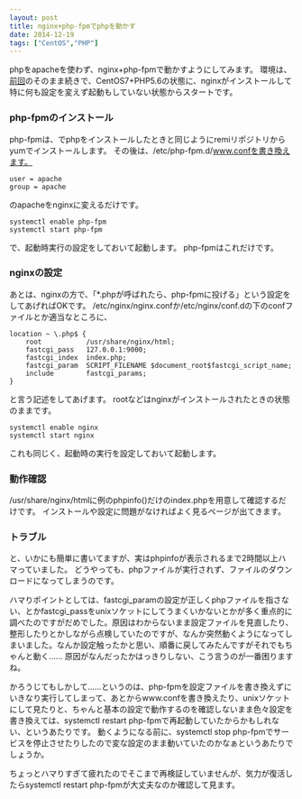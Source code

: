 ```yaml
---
layout: post
title: nginx+php-fpmでphpを動かす
date: 2014-12-19
tags: ["CentOS","PHP"]
---
```


phpをapacheを使わず、nginx+php-fpmで動かすようにしてみます。
環境は、[前回](http://spacekey.info/774/ "CentOS7にPHP5.6をインストールしてPHPのビルトインサーバーでSlimを動かす")のそのまま続きで、CentOS7+PHP5.6の状態に、nginxがインストールして特に何も設定を変えず起動もしていない状態からスタートです。

### php-fpmのインストール

php-fpmは、でphpをインストールしたときと同じようにremiリポジトリからyumでインストールします。
その後は、/etc/php-fpm.d/www.confを書き換えます。

    user = apache
    group = apache

のapacheをnginxに変えるだけです。

    systemctl enable php-fpm
    systemctl start php-fpm

で、起動時実行の設定をしておいて起動します。 php-fpmはこれだけです。

### nginxの設定

あとは、nginxの方で、「*.phpが呼ばれたら、php-fpmに投げる」という設定をしてあげればOKです。
/etc/nginx/nginx.confか/etc/nginx/conf.dの下のconfファイルとか適当なところに、

    location ~ \.php$ {
        root           /usr/share/nginx/html;
        fastcgi_pass   127.0.0.1:9000;
        fastcgi_index  index.php;
        fastcgi_param  SCRIPT_FILENAME $document_root$fastcgi_script_name;
        include        fastcgi_params;
    }

と言う記述をしてあげます。 rootなどはnginxがインストールされたときの状態のままです。

    systemctl enable nginx
    systemctl start nginx

これも同じく、起動時の実行を設定しておいて起動します。

### 動作確認

/usr/share/nginx/htmlに例のphpinfo()だけのindex.phpを用意して確認するだけです。
インストールや設定に問題がなければよく見るページが出てきます。

### トラブル

と、いかにも簡単に書いてますが、実はphpinfoが表示されるまで2時間以上ハマっていました。
どうやっても、phpファイルが実行されず、ファイルのダウンロードになってしまうのです。

ハマりポイントとしては、fastcgi_paramの設定が正しくphpファイルを指さない、とかfastcgi_passをunixソケットにしてうまくいかないとかが多く重点的に調べたのですがだめでした。原因はわからないまま設定ファイルを見直したり、整形したりとかしながら点検していたのですが、なんか突然動くようになってしまいました。なんか設定触ったかと思い、順番に戻してみたんですがそれでもちゃんと動く......
原因がなんだったかはっきりしない、こう言うのが一番困りますね。

かろうじてもしかして......というのは、php-fpmを設定ファイルを書き換えずにいきなり実行してしまって、あとからwww.confを書き換えたり、unixソケットにして見たりと、ちゃんと基本の設定で動作するのを確認しないまま色々設定を書き換えては、systemctl restart php-fpmで再起動していたからかもしれない、というあたりです。
動くようになる前に、systemctl stop php-fpmでサービスを停止させたりしたので変な設定のまま動いていたのかなぁというあたりでしょうか。

ちょっとハマりすぎて疲れたのでそこまで再検証していませんが、気力が復活したらsystemctl restart php-fpmが大丈夫なのか確認して見ます。
